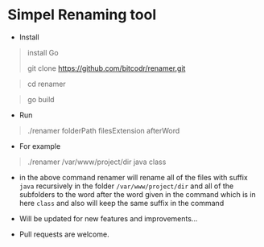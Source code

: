 # Simpel Renaming tool

* Install

> install Go
>
> git clone https://github.com/bitcodr/renamer.git

> cd renamer

> go build


* Run

> ./renamer folderPath filesExtension afterWord

* For example
> ./renamer /var/www/project/dir java class
- in the above command renamer will rename all of the files with suffix `java` recursively in the folder `/var/www/project/dir` and all of the subfolders to the word after the word given in the command which is in here `class` and also will keep the same suffix in the command


- Will be updated for new features and improvements...
- Pull requests are welcome.

